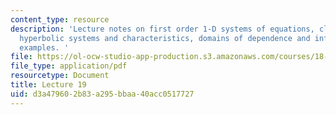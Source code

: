 ```yaml
---
content_type: resource
description: 'Lecture notes on first order 1-D systems of equations, classification,
  hyperbolic systems and characteristics, domains of dependence and influence, and
  examples. '
file: https://ol-ocw-studio-app-production.s3.amazonaws.com/courses/18-306-advanced-partial-differential-equations-with-applications-fall-2009/d3a479602b83a295bbaa40acc0517727_MIT18_306f09_lec19.pdf
file_type: application/pdf
resourcetype: Document
title: Lecture 19
uid: d3a47960-2b83-a295-bbaa-40acc0517727
---
```

